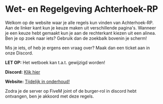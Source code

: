# Wet- en Regelgeving Achterhoek-RP

Welkom op de website waar je alle regels kun vinden van Achterhoek-RP. Aan de linker kant kun je keuze maken uit verschillende pagina's. Wanneer je een keuze hebt gemaakt kun je aan de rechterkant kiezen uit een alinea. Ben je op zoek naar iets? Gebruik dan de zoekbalk bovenin je scherm!

Mis je iets, of heb je ergens een vraag over? Maak dan een ticket aan in onze Discord.

**LET OP:** Het wetboek kan t.a.t. gewijzigd worden!

**Discord:** [Klik hier](https://achterhoek-rp.nl/discord)

**Website:** [Tijdelijk in onderhoud!](https://www.achterhoek-rp.nl)

Zodra je de server op FiveM joint of de burger-rol in discord hebt ontvangen, ben je akkoord met deze regels.